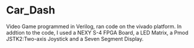 # Car_Dash
Video Game programmed in Verilog, ran code on the vivado platform.
In addtion to the code, I used a NEXY S-4 FPGA Board, a LED Matrix, a Pmod JSTK2:Two-axis Joystick and a Seven Segment Display.
